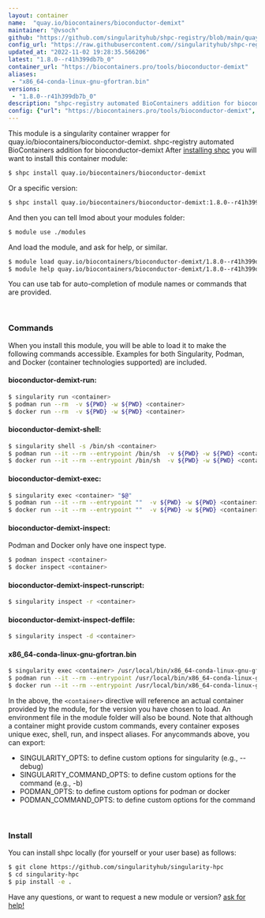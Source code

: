 ```yaml
---
layout: container
name:  "quay.io/biocontainers/bioconductor-demixt"
maintainer: "@vsoch"
github: "https://github.com/singularityhub/shpc-registry/blob/main/quay.io/biocontainers/bioconductor-demixt/container.yaml"
config_url: "https://raw.githubusercontent.com//singularityhub/shpc-registry/main/quay.io/biocontainers/bioconductor-demixt/container.yaml"
updated_at: "2022-11-02 19:28:35.566206"
latest: "1.8.0--r41h399db7b_0"
container_url: "https://biocontainers.pro/tools/bioconductor-demixt"
aliases:
 - "x86_64-conda-linux-gnu-gfortran.bin"
versions:
 - "1.8.0--r41h399db7b_0"
description: "shpc-registry automated BioContainers addition for bioconductor-demixt"
config: {"url": "https://biocontainers.pro/tools/bioconductor-demixt", "maintainer": "@vsoch", "description": "shpc-registry automated BioContainers addition for bioconductor-demixt", "latest": {"1.8.0--r41h399db7b_0": "sha256:7053c195625e35fb9271587a830bf6512827379f85641d5dc6ae3d531940a0b2"}, "tags": {"1.8.0--r41h399db7b_0": "sha256:7053c195625e35fb9271587a830bf6512827379f85641d5dc6ae3d531940a0b2"}, "docker": "quay.io/biocontainers/bioconductor-demixt", "aliases": {"x86_64-conda-linux-gnu-gfortran.bin": "/usr/local/bin/x86_64-conda-linux-gnu-gfortran.bin"}}
---
```


This module is a singularity container wrapper for quay.io/biocontainers/bioconductor-demixt.
shpc-registry automated BioContainers addition for bioconductor-demixt
After [installing shpc](#install) you will want to install this container module:


```bash
$ shpc install quay.io/biocontainers/bioconductor-demixt
```

Or a specific version:

```bash
$ shpc install quay.io/biocontainers/bioconductor-demixt:1.8.0--r41h399db7b_0
```

And then you can tell lmod about your modules folder:

```bash
$ module use ./modules
```

And load the module, and ask for help, or similar.

```bash
$ module load quay.io/biocontainers/bioconductor-demixt/1.8.0--r41h399db7b_0
$ module help quay.io/biocontainers/bioconductor-demixt/1.8.0--r41h399db7b_0
```

You can use tab for auto-completion of module names or commands that are provided.

<br>

### Commands

When you install this module, you will be able to load it to make the following commands accessible.
Examples for both Singularity, Podman, and Docker (container technologies supported) are included.

#### bioconductor-demixt-run:

```bash
$ singularity run <container>
$ podman run --rm  -v ${PWD} -w ${PWD} <container>
$ docker run --rm  -v ${PWD} -w ${PWD} <container>
```

#### bioconductor-demixt-shell:

```bash
$ singularity shell -s /bin/sh <container>
$ podman run --it --rm --entrypoint /bin/sh  -v ${PWD} -w ${PWD} <container>
$ docker run --it --rm --entrypoint /bin/sh  -v ${PWD} -w ${PWD} <container>
```

#### bioconductor-demixt-exec:

```bash
$ singularity exec <container> "$@"
$ podman run --it --rm --entrypoint ""  -v ${PWD} -w ${PWD} <container> "$@"
$ docker run --it --rm --entrypoint ""  -v ${PWD} -w ${PWD} <container> "$@"
```

#### bioconductor-demixt-inspect:

Podman and Docker only have one inspect type.

```bash
$ podman inspect <container>
$ docker inspect <container>
```

#### bioconductor-demixt-inspect-runscript:

```bash
$ singularity inspect -r <container>
```

#### bioconductor-demixt-inspect-deffile:

```bash
$ singularity inspect -d <container>
```


#### x86_64-conda-linux-gnu-gfortran.bin

```bash
$ singularity exec <container> /usr/local/bin/x86_64-conda-linux-gnu-gfortran.bin
$ podman run --it --rm --entrypoint /usr/local/bin/x86_64-conda-linux-gnu-gfortran.bin   -v ${PWD} -w ${PWD} <container> -c " $@"
$ docker run --it --rm --entrypoint /usr/local/bin/x86_64-conda-linux-gnu-gfortran.bin   -v ${PWD} -w ${PWD} <container> -c " $@"
```



In the above, the `<container>` directive will reference an actual container provided
by the module, for the version you have chosen to load. An environment file in the
module folder will also be bound. Note that although a container
might provide custom commands, every container exposes unique exec, shell, run, and
inspect aliases. For anycommands above, you can export:

 - SINGULARITY_OPTS: to define custom options for singularity (e.g., --debug)
 - SINGULARITY_COMMAND_OPTS: to define custom options for the command (e.g., -b)
 - PODMAN_OPTS: to define custom options for podman or docker
 - PODMAN_COMMAND_OPTS: to define custom options for the command

<br>

### Install

You can install shpc locally (for yourself or your user base) as follows:

```bash
$ git clone https://github.com/singularityhub/singularity-hpc
$ cd singularity-hpc
$ pip install -e .
```

Have any questions, or want to request a new module or version? [ask for help!](https://github.com/singularityhub/singularity-hpc/issues)